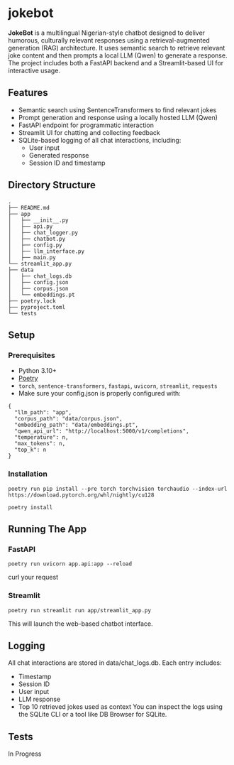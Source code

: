 # jokebot

**JokeBot** is a multilingual Nigerian-style chatbot designed to deliver humorous, culturally relevant responses using a retrieval-augmented generation (RAG) architecture. It uses semantic search to retrieve relevant joke content and then prompts a local LLM (Qwen) to generate a response. The project includes both a FastAPI backend and a Streamlit-based UI for interactive usage.

## Features
- Semantic search using SentenceTransformers to find relevant jokes
- Prompt generation and response using a locally hosted LLM (Qwen)
- FastAPI endpoint for programmatic interaction
- Streamlit UI for chatting and collecting feedback
- SQLite-based logging of all chat interactions, including:
  - User input
  - Generated response
  - Session ID and timestamp

## Directory Structure
```
.
├── README.md
├── app
│   ├── __init__.py
│   ├── api.py
│   ├── chat_logger.py
│   ├── chatbot.py
│   ├── config.py
│   ├── llm_interface.py
│   ├── main.py
└── streamlit_app.py
├── data
│   ├── chat_logs.db
│   ├── config.json
│   ├── corpus.json
│   └── embeddings.pt
├── poetry.lock
├── pyproject.toml
└── tests
```

## Setup

### Prerequisites
- Python 3.10+
- [Poetry](https://python-poetry.org/)
- `torch`, `sentence-transformers`, `fastapi`, `uvicorn`, `streamlit`, `requests`
- Make sure your config.json is properly configured with:
```
{
  "llm_path": "app",
  "corpus_path": "data/corpus.json",
  "embedding_path": "data/embeddings.pt",
  "qwen_api_url": "http://localhost:5000/v1/completions",
  "temperature": n,
  "max_tokens": n,
  "top_k": n
}
```
### Installation
```
poetry run pip install --pre torch torchvision torchaudio --index-url https://download.pytorch.org/whl/nightly/cu128
```

```
poetry install
```

## Running The App
### FastAPI
```
poetry run uvicorn app.api:app --reload
```
curl your request

### Streamlit
```
poetry run streamlit run app/streamlit_app.py
```
This will launch the web-based chatbot interface.

## Logging
All chat interactions are stored in data/chat_logs.db. Each entry includes:
- Timestamp
- Session ID
- User input
- LLM response
- Top 10 retrieved jokes used as context
You can inspect the logs using the SQLite CLI or a tool like DB Browser for SQLite.

## Tests
In Progress